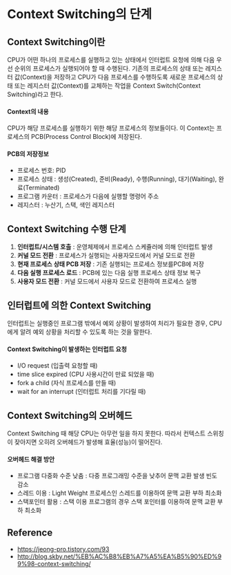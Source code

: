 # Context Switching의 단계


## Context Switching이란
CPU가 어떤 하나의 프로세스를 실행하고 있는 상태에서 인터럽트 요청에 의해 다음 우선 순위의 프로세스가 실행되어야 할 때 수행된다.
기존의 프로세스의 상태 또는 레지스터 값(Context)을 저장하고 CPU가 다음 프로세스를 수행하도록 
새로운 프로세스의 상태 또는 레지스터 값(Context)를 교체하는 작업을 Context Switch(Context Switching)라고 한다.

#### Context의 내용
CPU가 해당 프로세스를 실행하기 위한 해당 프로세스의 정보들이다.
이 Context는 프로세스의 PCB(Process Control Block)에 저장된다.

#### PCB의 저장정보
- 프로세스 번호: PID
- 프로세스 상태 : 생성(Created), 준비(Ready), 수행(Running), 대기(Waiting), 완료(Terminated)
- 프로그램 카운터 : 프로세스가 다음에 실행할 명령어 주소
- 레지스터 : 누산기, 스택, 색인 레지스터


## Context Switching 수행 단계
1. <b>인터럽트/시스템 호출</b> : 운영체제에서 프로세스 스케쥴러에 의해 인터럽트 발생
2. <b>커널 모드 전환</b> : 프로세스가 실행되는 사용자모드에서 커널 모드로 전환
3. <b>현재 프로세스 상태 PCB 저장</b> : 기존 실행되는 프로세스 정보를PCB에 저장
4. <b>다음 실행 프로세스 로드</b> : PCB에 있는 다음 실행 프로세스 상태 정보 복구
5. <b>사용자 모드 전환</b> : 커널 모드에서 사용자 모드로 전환하여 프로세스 실행


## 인터럽트에 의한 Context Switching
인터럽트는 실행중인 프로그램 밖에서 예외 상황이 발생하여 처리가 필요한 경우, 
CPU에게 알려 예외 상황을 처리할 수 있도록 하는 것을 말한다.

#### Context Switching이 발생하는 인터럽트 요청
- I/O request (입출력 요청할 때)
- time slice expired (CPU 사용시간이 만료 되었을 때)
- fork a child (자식 프로세스를 만들 때)
- wait for an interrupt (인터럽트 처리를 기다릴 때)



## Context Switching의 오버헤드
Context Switching 때 해당 CPU는 아무런 일을 하지 못한다. 
따라서 컨텍스트 스위칭이 잦아지면 오히려 오버헤드가 발생해 효율(성능)이 떨어진다.


#### 오버헤드 해결 방안
- 프로그램 다중화 수준 낮춤 : 다중 프로그래밍 수준을 낮추어 문맥 교환 발생 빈도 감소
- 스레드 이용 : Light Weight 프로세스인 스레드를 이용하여 문맥 교환 부하 최소화
- 스택포인터 활용 : 스택 이용 프로그램의 경우 스택 포인터를 이용하여 문맥 교환 부하 최소화


## Reference
- https://jeong-pro.tistory.com/93
- http://blog.skby.net/%EB%AC%B8%EB%A7%A5%EA%B5%90%ED%99%98-context-switching/
